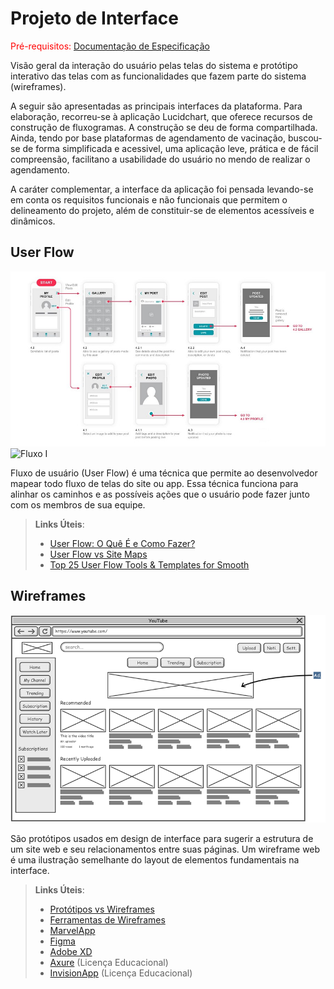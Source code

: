 

# Projeto de Interface

<span style="color:red">Pré-requisitos: <a href="2-Especificação do Projeto.md"> Documentação de Especificação</a></span>

Visão geral da interação do usuário pelas telas do sistema e protótipo interativo das telas com as funcionalidades que fazem parte do sistema (wireframes).

A seguir são apresentadas as principais interfaces da plataforma. Para elaboração, recorreu-se à aplicação Lucidchart, que oferece recursos de construção de fluxogramas. A construção se deu de forma compartilhada. Ainda, tendo por base plataformas de agendamento de vacinação, buscou-se de forma simplificada e acessivel, uma aplicação leve, prática e de fácil compreensão, facilitano a usabilidade do usuário no mendo de realizar o agendamento. 

A caráter complementar, a interface da aplicação foi pensada levando-se em conta os requisitos funcionais e não funcionais que permitem o delineamento do projeto, além de constituir-se de elementos acessíveis e dinâmicos. 

 
## User Flow

![Exemplo de UserFlow](img/userflow.jpg) 
![Fluxo I](https://user-images.githubusercontent.com/81273377/117337122-5b3b0a00-ae73-11eb-8434-9cdc99f6e9ad.png)


Fluxo de usuário (User Flow) é uma técnica que permite ao desenvolvedor mapear todo fluxo de telas do site ou app. Essa técnica funciona para alinhar os caminhos e as possíveis ações que o usuário pode fazer junto com os membros de sua equipe.

> **Links Úteis**:
> - [User Flow: O Quê É e Como Fazer?](https://medium.com/7bits/fluxo-de-usu%C3%A1rio-user-flow-o-que-%C3%A9-como-fazer-79d965872534)
> - [User Flow vs Site Maps](http://designr.com.br/sitemap-e-user-flow-quais-as-diferencas-e-quando-usar-cada-um/)
> - [Top 25 User Flow Tools & Templates for Smooth](https://www.mockplus.com/blog/post/user-flow-tools)


## Wireframes

![Exemplo de Wireframe](img/wireframe-example.png)

São protótipos usados em design de interface para sugerir a estrutura de um site web e seu relacionamentos entre suas páginas. Um wireframe web é uma ilustração semelhante do layout de elementos fundamentais na interface.
 
> **Links Úteis**:
> - [Protótipos vs Wireframes](https://www.nngroup.com/videos/prototypes-vs-wireframes-ux-projects/)
> - [Ferramentas de Wireframes](https://rockcontent.com/blog/wireframes/)
> - [MarvelApp](https://marvelapp.com/developers/documentation/tutorials/)
> - [Figma](https://www.figma.com/)
> - [Adobe XD](https://www.adobe.com/br/products/xd.html#scroll)
> - [Axure](https://www.axure.com/edu) (Licença Educacional)
> - [InvisionApp](https://www.invisionapp.com/) (Licença Educacional)
